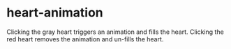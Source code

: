 # heart-animation
Clicking the gray heart triggers an animation and fills the heart.  Clicking the red heart removes the animation and un-fills the heart.
